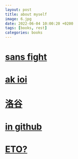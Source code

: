 ```yaml
---
layout: post
title: about myself
image: 6.jpg
date: 2022-06-04 10:00:20 +0200
tags: [books, rest]
categories: books
---
```

# [sans fight](https://www.luogu.com.cn/paste)
# [ak ioi](https://ak-ioi.com/apps/oi-2048/)
# [洛谷](https://www.luogu.com.cn/)
# [in github](https://github.com/zsy816xdsj)
# [ETO?](http://www.threebody.com.cn/)

